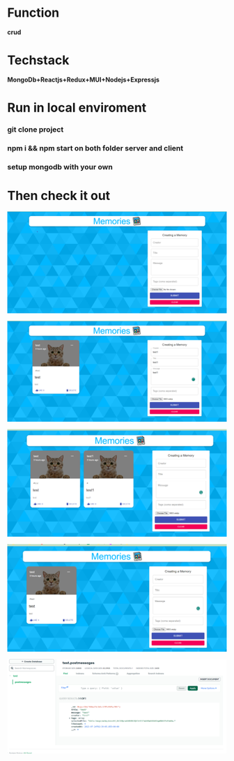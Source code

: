 # Function
**crud** 

# Techstack
**MongoDb+Reactjs+Redux+MUI+Nodejs+Expressjs**

# Run in local enviroment

### git clone project
### npm i && npm start on both folder server and client 
### setup mongodb with your own 

# Then check it out 


![Alt text](image.png)

![Alt text](image-2.png)

![Alt text](image-3.png)

![Alt text](image-6.png)

![Alt text](image-5.png)